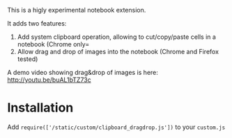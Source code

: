 This is a higly experimental notebook extension.

It adds two features:
1) Add system clipboard operation, allowing to cut/copy/paste cells in a notebook (Chrome only=
2) Allow drag and drop of images into the notebook (Chrome and Firefox tested)

A demo video showing drag&drop of images is here:
http://youtu.be/buAL1bTZ73c

Installation
=====
Add `require(['/static/custom/clipboard_dragdrop.js'])` to your `custom.js` 
